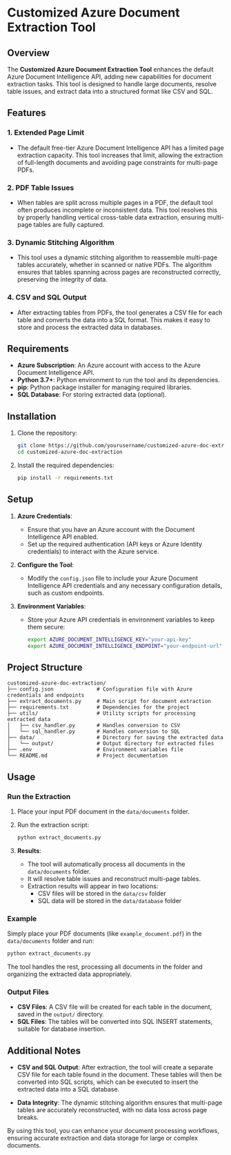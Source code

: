# Customized Azure Document Extraction Tool

## Overview

The **Customized Azure Document Extraction Tool** enhances the default Azure Document Intelligence API, adding new capabilities for document extraction tasks. This tool is designed to handle large documents, resolve table issues, and extract data into a structured format like CSV and SQL.

## Features

### 1. **Extended Page Limit**
   - The default free-tier Azure Document Intelligence API has a limited page extraction capacity. This tool increases that limit, allowing the extraction of full-length documents and avoiding page constraints for multi-page PDFs.

### 2. **PDF Table Issues**
   - When tables are split across multiple pages in a PDF, the default tool often produces incomplete or inconsistent data. This tool resolves this by properly handling vertical cross-table data extraction, ensuring multi-page tables are fully captured.

### 3. **Dynamic Stitching Algorithm**
   - This tool uses a dynamic stitching algorithm to reassemble multi-page tables accurately, whether in scanned or native PDFs. The algorithm ensures that tables spanning across pages are reconstructed correctly, preserving the integrity of data.

### 4. **CSV and SQL Output**
   - After extracting tables from PDFs, the tool generates a CSV file for each table and converts the data into a SQL format. This makes it easy to store and process the extracted data in databases.

## Requirements

- **Azure Subscription**: An Azure account with access to the Azure Document Intelligence API.
- **Python 3.7+**: Python environment to run the tool and its dependencies.
- **pip**: Python package installer for managing required libraries.
- **SQL Database**: For storing extracted data (optional).

## Installation

1. Clone the repository:
   ```bash
   git clone https://github.com/yourusername/customized-azure-doc-extraction.git
   cd customized-azure-doc-extraction
   ```

2. Install the required dependencies:
   ```bash
   pip install -r requirements.txt
   ```

## Setup

1. **Azure Credentials**:
   - Ensure that you have an Azure account with the Document Intelligence API enabled. 
   - Set up the required authentication (API keys or Azure Identity credentials) to interact with the Azure service.

2. **Configure the Tool**:
   - Modify the `config.json` file to include your Azure Document Intelligence API credentials and any necessary configuration details, such as custom endpoints.

3. **Environment Variables**:
   - Store your Azure API credentials in environment variables to keep them secure:
     ```bash
     export AZURE_DOCUMENT_INTELLIGENCE_KEY="your-api-key"
     export AZURE_DOCUMENT_INTELLIGENCE_ENDPOINT="your-endpoint-url"
     ```

## Project Structure

```
customized-azure-doc-extraction/
├── config.json              # Configuration file with Azure credentials and endpoints
├── extract_documents.py     # Main script for document extraction
├── requirements.txt         # Dependencies for the project
├── utils/                   # Utility scripts for processing extracted data
│   ├── csv_handler.py       # Handles conversion to CSV
│   └── sql_handler.py       # Handles conversion to SQL
├── data/                    # Directory for saving the extracted data
│   └── output/              # Output directory for extracted files
├── .env                     # Environment variables file
└── README.md                # Project documentation
```
## Usage

### Run the Extraction

1. Place your input PDF document in the `data/documents` folder.

2. Run the extraction script:
   ```bash
   python extract_documents.py
   ```

3. **Results**:
   - The tool will automatically process all documents in the `data/documents` folder.
   - It will resolve table issues and reconstruct multi-page tables.
   - Extraction results will appear in two locations:
     - CSV files will be stored in the `data/csv` folder
     - SQL data will be stored in the `data/database` folder

### Example

Simply place your PDF documents (like `example_document.pdf`) in the `data/documents` folder and run:

```bash
python extract_documents.py
```

The tool handles the rest, processing all documents in the folder and organizing the extracted data appropriately.
### Output Files

- **CSV Files**: A CSV file will be created for each table in the document, saved in the `output/` directory.
- **SQL Files**: The tables will be converted into SQL INSERT statements, suitable for database insertion.

## Additional Notes

- **CSV and SQL Output**: After extraction, the tool will create a separate CSV file for each table found in the document. These tables will then be converted into SQL scripts, which can be executed to insert the extracted data into a SQL database.
  
- **Data Integrity**: The dynamic stitching algorithm ensures that multi-page tables are accurately reconstructed, with no data loss across page breaks.

By using this tool, you can enhance your document processing workflows, ensuring accurate extraction and data storage for large or complex documents.
